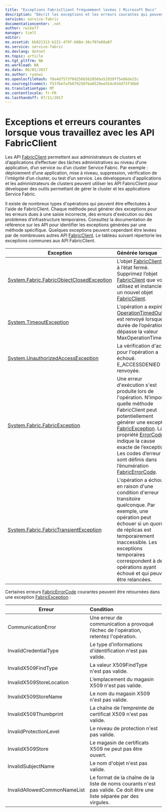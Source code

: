 ```yaml
---
title: "Exceptions FabricClient fréquemment levées | Microsoft Docs"
description: "Décrit les exceptions et les erreurs courantes qui peuvent être générées par les API FabricClient lors des opérations de gestion des applications et des clusters."
services: service-fabric
documentationcenter: .net
author: rwike77
manager: timlt
editor: 
ms.assetid: bb821313-b221-479f-b08e-36cf07e60a07
ms.service: service-fabric
ms.devlang: dotnet
ms.topic: article
ms.tgt_pltfrm: NA
ms.workload: NA
ms.date: 06/01/2017
ms.author: ryanwi
ms.openlocfilehash: f8a4d7573f0d256b562056ba52939ff5e66de15c
ms.sourcegitcommit: f537befafb079256fba0529ee554c034d73f36b0
ms.translationtype: MT
ms.contentlocale: fr-FR
ms.lasthandoff: 07/11/2017
---
```

# <a name="common-exceptions-and-errors-when-working-with-the-fabricclient-apis"></a>Exceptions et erreurs courantes lorsque vous travaillez avec les API FabricClient
Les API [FabricClient](https://docs.microsoft.com/dotnet/api/system.fabric.fabricclient#System_Fabric_FabricClient) permettent aux administrateurs de clusters et d’applications d’effectuer des tâches administratives au niveau d’une application, d’un service ou d’un cluster Service Fabric. Par exemple : déploiement d’une application, mise à niveau, suppression, vérification de l'intégrité d’un cluster, ou test d’un service. Les développeurs d'applications et les administrateurs de clusters peuvent utiliser les API FabricClient pour développer des outils permettant de gérer le cluster et les applications Service Fabric.

Il existe de nombreux types d'opérations qui peuvent être effectuées à l'aide de FabricClient.  Chaque méthode peut générer des exceptions pour les erreurs dues à une saisie incorrecte, des erreurs d'exécution ou des problèmes d'infrastructure temporaires.  Consultez la documentation de référence sur les API pour identifier les exceptions générées par une méthode spécifique. Quelques exceptions peuvent cependant être levées par de nombreuses autres API [FabricClient](https://docs.microsoft.com/dotnet/api/system.fabric.fabricclient#System_Fabric_FabricClient). Le tableau suivant répertorie les exceptions communes aux API FabricClient.

| Exception | Générée lorsque |
| --- |:--- |
| [System.Fabric.FabricObjectClosedException](https://docs.microsoft.com/dotnet/api/system.fabric.fabricobjectclosedexception#System_Fabric_FabricObjectClosedException) |L’objet [FabricClient](https://docs.microsoft.com/dotnet/api/system.fabric.fabricclient#System_Fabric_FabricClient) est à l’état fermé. Supprimez l’objet [FabricClient](https://docs.microsoft.com/dotnet/api/system.fabric.fabricclient#System_Fabric_FabricClient) que vous utilisez et instanciez un nouvel objet [FabricClient](https://docs.microsoft.com/dotnet/api/system.fabric.fabricclient#System_Fabric_FabricClient). |
| [System.TimeoutException](https://docs.microsoft.com/dotnet/core/api/system.timeoutexception#System_TimeoutException) |L'opération a expiré. [OperationTimedOut](https://docs.microsoft.com/dotnet/api/system.fabric.fabricerrorcode#System_Fabric_FabricErrorCode) est renvoyé lorsque la durée de l’opération dépasse la valeur MaxOperationTimeout. |
| [System.UnauthorizedAccessException](https://docs.microsoft.com/dotnet/core/api/system.unauthorizedaccessexception#System_UnauthorizedAccessException) |La vérification d'accès pour l'opération a échoué. E_ACCESSDENIED est renvoyée. |
| [System.Fabric.FabricException](https://docs.microsoft.com/dotnet/api/system.fabric.fabricexception#System_Fabric_FabricException) |Une erreur d'exécution s'est produite lors de l'opération. N’importe quelle méthode FabricClient peut potentiellement générer une exception [FabricException](https://docs.microsoft.com/dotnet/api/system.fabric.fabricexception#System_Fabric_FabricException). La propriété [ErrorCode](https://docs.microsoft.com/dotnet/api/system.fabric.fabricexception#System_Fabric_FabricException_ErrorCode) indique la cause exacte de l’exception. Les codes d’erreur sont définis dans l’énumération [FabricErrorCode](https://docs.microsoft.com/dotnet/api/system.fabric.fabricerrorcode#System_Fabric_FabricErrorCode). |
| [System.Fabric.FabricTransientException](https://docs.microsoft.com/dotnet/api/system.fabric.fabrictransientexception#System_Fabric_FabricTransientException) |L'opération a échoué en raison d'une condition d'erreur transitoire quelconque. Par exemple, une opération peut échouer si un quorum de réplicas est temporairement inaccessible. Les exceptions temporaires correspondent à des opérations ayant échoué et qui peuvent être relancées. |

Certaines erreurs [FabricErrorCode](https://docs.microsoft.com/dotnet/api/system.fabric.fabricerrorcode#System_Fabric_FabricErrorCode) courantes peuvent être retournées dans une exception [FabricException](https://docs.microsoft.com/dotnet/api/system.fabric.fabricexception#System_Fabric_FabricException) :

| Erreur | Condition |
| --- |:--- |
| CommunicationError |Une erreur de communication a provoqué l’échec de l'opération, retentez l'opération. |
| InvalidCredentialType |Le type d'informations d'identification n'est pas valide. |
| InvalidX509FindType |La valeur X509FindType n'est pas valide. |
| InvalidX509StoreLocation |L’emplacement du magasin X509 n'est pas valide. |
| InvalidX509StoreName |Le nom du magasin X509 n'est pas valide. |
| InvalidX509Thumbprint |La chaîne de l’empreinte de certificat X509 n'est pas valide. |
| InvalidProtectionLevel |Le niveau de protection n'est pas valide. |
| InvalidX509Store |Le magasin de certificats X509 ne peut pas être ouvert. |
| InvalidSubjectName |Le nom d'objet n'est pas valide. |
| InvalidAllowedCommonNameList |Le format de la chaîne de la liste de noms courants n'est pas valide. Ce doit être une liste séparée par des virgules. |

